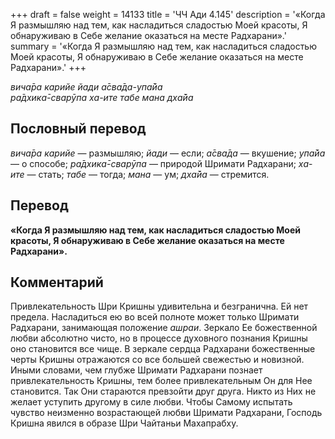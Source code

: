 +++
draft = false
weight = 14133
title = 'ЧЧ Ади 4.145'
description = '«Когда Я размышляю над тем, как насладиться сладостью Моей красоты, Я обнаруживаю в Себе желание оказаться на месте Радхарани».'
summary = '«Когда Я размышляю над тем, как насладиться сладостью Моей красоты, Я обнаруживаю в Себе желание оказаться на месте Радхарани».'
+++

_вича̄ра карийе йади а̄сва̄да-упа̄йа  
ра̄дхика̄-сварӯпа ха-ите табе мана дха̄йа_

## Пословный перевод

_вича̄ра_ _карийе_ — размышляю; _йади_ — если; _а̄сва̄да_ — вкушение; _упа̄йа_ — о способе; _ра̄дхика̄_\-_сварӯпа_ — природой Шримати Радхарани; _ха_\-_ите_ — стать; _табе_ — тогда; _мана_ — ум; _дха̄йа_ — стремится.

## Перевод

**«Когда Я размышляю над тем, как насладиться сладостью Моей красоты, Я обнаруживаю в Себе желание оказаться на месте Радхарани».**

## Комментарий

Привлекательность Шри Кришны удивительна и безгранична. Ей нет предела. Насладиться ею во всей полноте может только Шримати Радхарани, занимающая положение _ашраи_. Зеркало Ее божественной любви абсолютно чисто, но в процессе духовного познания Кришны оно становится все чище. В зеркале сердца Радхарани божественные черты Кришны отражаются со все большей свежестью и новизной. Иными словами, чем глубже Шримати Радхарани познает привлекательность Кришны, тем более привлекательным Он для Нее становится. Так Они стараются превзойти друг друга. Никто из Них не желает уступить другому в силе любви. Чтобы Самому испытать чувство неизменно возрастающей любви Шримати Радхарани, Господь Кришна явился в образе Шри Чайтаньи Махапрабху.
